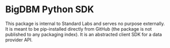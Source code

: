 # BigDBM Python SDK

This package is internal to Standard Labs and serves no purpose externally. It is meant to be pip-installed directly from GitHub (the package is not published to any packaging index). It is an abstracted client SDK for a data provider API. 
